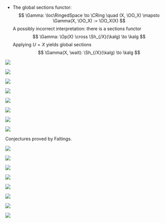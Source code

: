 - The global sections functor:
$$
\Gamma: \loc\RingedSpace \to \CRing \quad (X, \OO_X) \mapsto \Gamma(X, \OO_X) := \OO_X(X)
$$
A possibly incorrect interpretation: there is a sections functor
$$
\Gamma: \Op(X) \cross \Sh_{/X}(\kalg) \to \kalg
$$
Applying $U=X$ yields global sections
$$
\Gamma(X, \wait): \Sh_{/X}(\kalg) \to \kalg
$$

![](../../attachments/Pasted%20image%2020210625193629.png)

![](../../attachments/Pasted%20image%2020210625200254.png)

![](../../attachments/Pasted%20image%2020210625200925.png)

![](../../attachments/Pasted%20image%2020210625204710.png)

![](../../attachments/Pasted%20image%2020210625204657.png)

![](../../attachments/Pasted%20image%2020210625210811.png)

![](../../attachments/Pasted%20image%2020210625210932.png)

![](../../attachments/Pasted%20image%2020210625211028.png)

Conjectures proved by Faltings.

![](../../attachments/Pasted%20image%2020210625215056.png)

![](../../attachments/Pasted%20image%2020210625215138.png)

![](../../attachments/Pasted%20image%2020210625215229.png)

![](../../attachments/Pasted%20image%2020210625215603.png)

![](../../attachments/Pasted%20image%2020210626210744.png)

![](../../attachments/Pasted%20image%2020210626210845.png)

![](../../attachments/Pasted%20image%2020210707024831.png)

![](../../attachments/Pasted%20image%2020210707024842.png)